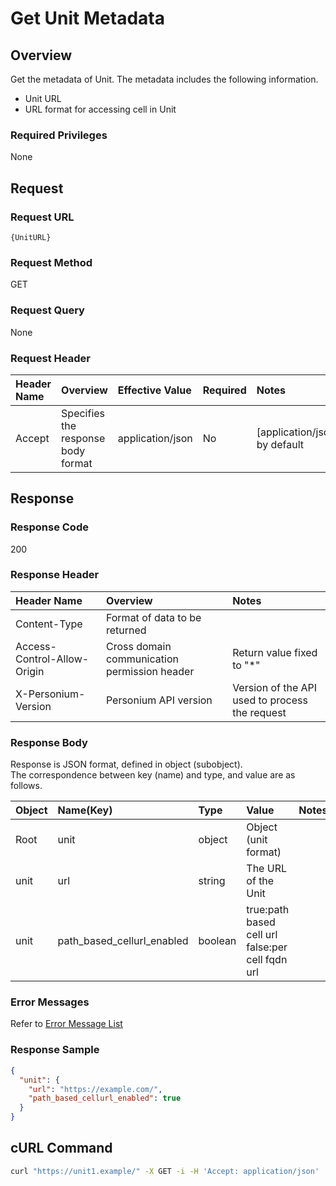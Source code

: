# Get Unit Metadata

## Overview

Get the metadata of Unit. The metadata includes the following information.

* Unit URL
* URL format for accessing cell in Unit

### Required Privileges

None


## Request

### Request URL

```
{UnitURL}
```

### Request Method

GET

### Request Query

None

### Request Header

|Header Name|Overview|Effective Value|Required|Notes|
|:--|:--|:--|:--|:--|
|Accept|Specifies the response body format|application/json|No|[application/json] by default|


## Response

### Response Code

200

### Response Header

|Header Name|Overview|Notes|
|:--|:--|:--|
|Content-Type|Format of data to be returned||
|Access-Control-Allow-Origin|Cross domain communication permission header|Return value fixed to "*"|
|X-Personium-Version|Personium API version|Version of the API used to process the request|

### Response Body

Response is JSON format, defined in object (subobject).  
The correspondence between key (name) and type, and value are as follows.  

|Object|Name(Key)|Type|Value|Notes|
|:--|:--|:--|:--|:--|
|Root|unit|object|Object (unit format)||
|unit|url|string|The URL of the Unit||
|unit|path_based_cellurl_enabled|boolean|true:path based cell url<br>false:per cell fqdn url||

### Error Messages

Refer to [Error Message List](004_Error_Messages.md)

### Response Sample

```JSON
{
  "unit": {
    "url": "https://example.com/",
    "path_based_cellurl_enabled": true
  }
}
```

## cURL Command

```sh
curl "https://unit1.example/" -X GET -i -H 'Accept: application/json'
```

